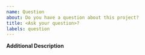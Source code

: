 ```yaml
---
name: Question
about: Do you have a question about this project?
title: <Ask your question>?
labels: question
---
```


**Additional Description**

<!--You may further elaborate, the question here.-->
